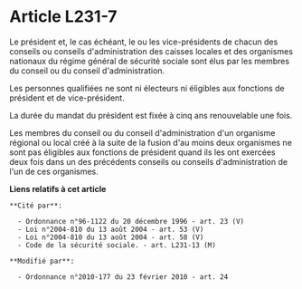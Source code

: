 # Article L231-7

Le président et, le cas échéant, le ou les vice-présidents de chacun des conseils ou conseils d'administration des caisses
locales et des organismes nationaux du régime général de sécurité sociale sont élus par les membres du conseil ou du conseil
d'administration.

Les personnes qualifiées ne sont ni électeurs ni éligibles aux fonctions de président et de vice-président.

La durée du mandat du président est fixée à cinq ans renouvelable une fois.

Les membres du conseil ou du conseil d'administration d'un organisme régional ou local créé à la suite de la fusion d'au
moins deux organismes ne sont pas éligibles aux fonctions de président quand ils les ont exercées deux fois dans un des
précédents conseils ou conseils d'administration de l'un de ces organismes.

**Liens relatifs à cet article**

	**Cité par**:

	  - Ordonnance n°96-1122 du 20 décembre 1996 - art. 23 (V)
	  - Loi n°2004-810 du 13 août 2004 - art. 53 (V)
	  - Loi n°2004-810 du 13 août 2004 - art. 58 (V)
	  - Code de la sécurité sociale. - art. L231-13 (M)

	**Modifié par**:

	  - Ordonnance n°2010-177 du 23 février 2010 - art. 24
